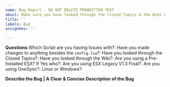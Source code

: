```yaml
---
name: Bug Report - DO NOT DELETE PREWRITTEN TEXT
about: Make sure you have looked through the Closed Topics & the Wiki before submitting an issue as you accept any Punishments.
title: ''
labels: Bug
assignees: ''

---
```


**Questions**
Which Script are you having Issues with?: 
Have you made changes to anything besides the `config.lua`?: 
Have you looked through the Closed Topics?: 
Have you looked through the Wiki?: 
Are you using a Pre-Installed ESX? If Yes who?: 
Are you using ESX Legacy V1.3 Final?: 
Are you using OneSync?: 
Linux or Windows?: 

**Describe the Bug | A Clear & Concise Description of the Bug**
